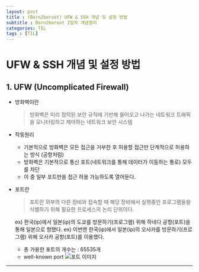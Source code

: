 ```yaml
---
layout: post
title : (Born2beroot) UFW & SSH 개념 및 설정 방법
subtitle : Born2beroot 2일차 개념정리
categories: TIL
tags : [TIL]
---
```


# UFW & SSH 개념 및 설정 방법

## 1. UFW (Uncomplicated Firewall)

- 방화벽이란
  > 방화벽은 미리 정의된 보안 규칙에 기반해 들어오고 나가는 네트워크 트래픽을 모니터링하고 제어하는 네트워크 보안 시스템
- 작동원리
  * 기본적으로 방화벽은 모든 접근을 거부한 후 허용할 접근만 단계적으로 허용하는 방식 (공항처럼)
  * 방화벽은 기본적으로 통신 포트(네트워크를 통해 데이터가 이동하는 통로) 모두를 차단
  * 이 중 일부 포트만을 접근 허용 가능하도록 열어둔다.

- 포트란
  > 포트란 외부의 다른 장비와 접속할 때 해당 장비에서 실행중인 프로그램들을 식별하기 위해 필요한 프로세스의 논리 단위이다.

  ex) 한국(ip)에서 일본(ip)의 도쿄를 방문하기(프로그램) 위해 하네다 공항(포트)을 통해 일본으로 향했다.
  ex) 이번엔 한국(ip)에서 일본(ip)의 오사카를 방문하기(프로그램) 위해 오사카 공항(포트)를 이용했다.
  * 총 가용한 포트의 개수는 : 65535개
  * well-known port
  ![포트 이미지](https://img1.daumcdn.net/thumb/R1280x0/?scode=mtistory2&fname=https%3A%2F%2Ft1.daumcdn.net%2Fcfile%2Ftistory%2F991F92475B25CF7124)
  
* * *
